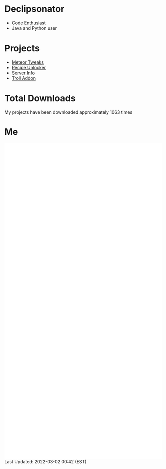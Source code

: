 # Declipsonator
- Code Enthusiast
- Java and Python user
# Projects
- [Meteor Tweaks](https://github.com/Declipsonator/Meteor-Tweaks)
- [Recipe Unlocker](https://github.com/Declipsonator/Recipe-Unlocker)
- [Server Info](https://github.com/Declipsonator/Server-Info)
- [Troll Addon](https://github.com/Declipsonator/Troll-Addon)


# Total Downloads
My projects have been downloaded approximately 1063 times 
# Me
<img align="center" src="/github-metrics.svg" alt="Metrics">
Last Updated: 2022-03-02 00:42 (EST)
